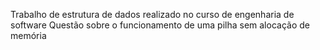 Trabalho de estrutura de dados realizado no curso de engenharia de software
Questão sobre o funcionamento de uma pilha sem alocação de memória